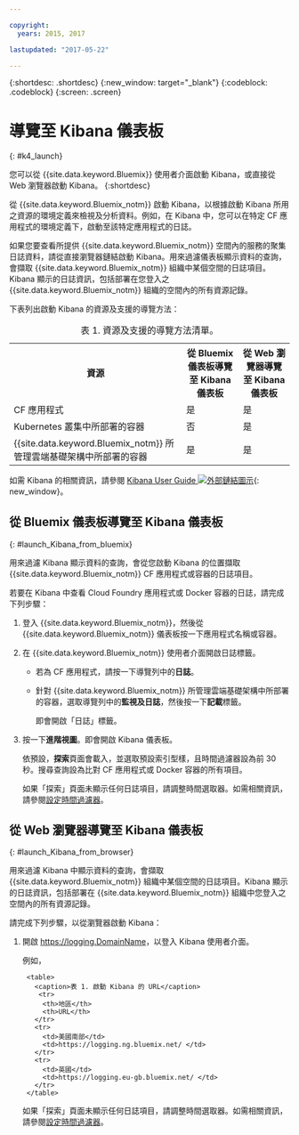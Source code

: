 ```yaml
---

copyright:
  years: 2015, 2017

lastupdated: "2017-05-22"

---
```



{:shortdesc: .shortdesc}
{:new_window: target="_blank"}
{:codeblock: .codeblock}
{:screen: .screen}


# 導覽至 Kibana 儀表板
{: #k4_launch}

您可以從 {{site.data.keyword.Bluemix}} 使用者介面啟動 Kibana，或直接從 Web 瀏覽器啟動 Kibana。
{:shortdesc}

從 {{site.data.keyword.Bluemix_notm}} 啟動 Kibana，以根據啟動 Kibana 所用之資源的環境定義來檢視及分析資料。例如，在 Kibana 中，您可以在特定 CF 應用程式的環境定義下，啟動至該特定應用程式的日誌。
    
如果您要查看所提供 {{site.data.keyword.Bluemix_notm}} 空間內的服務的聚集日誌資料，請從直接瀏覽器鏈結啟動 Kibana。用來過濾儀表板顯示資料的查詢，會擷取 {{site.data.keyword.Bluemix_notm}} 組織中某個空間的日誌項目。Kibana 顯示的日誌資訊，包括部署在您登入之 {{site.data.keyword.Bluemix_notm}} 組織的空間內的所有資源記錄。 

下表列出啟動 Kibana 的資源及支援的導覽方法：

<table>
<caption>表 1. 資源及支援的導覽方法清單。</caption>
  <tr>
    <th>資源</th>
    <th>從 Bluemix 儀表板導覽至 Kibana 儀表板</th>
    <th>從 Web 瀏覽器導覽至 Kibana 儀表板</th>
  <tr>
  <tr>
    <td>CF 應用程式</td>
    <td>是</td>
    <td>是</td>
  <tr>  
  <tr>
    <td>Kubernetes 叢集中所部署的容器</td>
    <td>否</td>
    <td>是</td>
  <tr>  
  <tr>
    <td>{{site.data.keyword.Bluemix_notm}} 所管理雲端基礎架構中所部署的容器</td>
    <td>是</td>
    <td>是</td>
  <tr>  
</table>

如需 Kibana 的相關資訊，請參閱 [Kibana User Guide ![外部鏈結圖示](../../../icons/launch-glyph.svg "外部鏈結圖示")](https://www.elastic.co/guide/en/kibana/4.1/index.html){: new_window}。
    

##  從 Bluemix 儀表板導覽至 Kibana 儀表板
{: #launch_Kibana_from_bluemix}

用來過濾 Kibana 顯示資料的查詢，會從您啟動 Kibana 的位置擷取 {{site.data.keyword.Bluemix_notm}} CF 應用程式或容器的日誌項目。

若要在 Kibana 中查看 Cloud Foundry 應用程式或 Docker 容器的日誌，請完成下列步驟：

1. 登入 {{site.data.keyword.Bluemix_notm}}，然後從 {{site.data.keyword.Bluemix_notm}} 儀表板按一下應用程式名稱或容器。 
    
2. 在 {{site.data.keyword.Bluemix_notm}} 使用者介面開啟日誌標籤。

    * 若為 CF 應用程式，請按一下導覽列中的**日誌**。 
    * 針對 {{site.data.keyword.Bluemix_notm}} 所管理雲端基礎架構中所部署的容器，選取導覽列中的**監視及日誌**，然後按一下**記載**標籤。 
    
        即會開啟「日誌」標籤。  

3. 按一下**進階視圖**。即會開啟 Kibana 儀表板。

    依預設，**探索**頁面會載入，並選取預設索引型樣，且時間過濾器設為前 30 秒。搜尋查詢設為比對 CF 應用程式或 Docker 容器的所有項目。

    如果「探索」頁面未顯示任何日誌項目，請調整時間選取器。如需相關資訊，請參閱[設定時間過濾器](logging_kibana_set_time_filter.html#set_time_filter)。


##  從 Web 瀏覽器導覽至 Kibana 儀表板
{: #launch_Kibana_from_browser}

用來過濾 Kibana 中顯示資料的查詢，會擷取 {{site.data.keyword.Bluemix_notm}} 組織中某個空間的日誌項目。Kibana 顯示的日誌資訊，包括部署在 {{site.data.keyword.Bluemix_notm}} 組織中您登入之空間內的所有資源記錄。

請完成下列步驟，以從瀏覽器啟動 Kibana：

1. 開啟 [https://logging.<span class="keyword" data-hd-keyref="DomainName">DomainName</span>](https://logging.{DomainName})，以登入 Kibana 使用者介面。
    
    例如， 
      
        <table>
          <caption>表 1. 啟動 Kibana 的 URL</caption>
           <tr>
            <th>地區</th>
            <th>URL</th>
          </tr>
          <tr>
            <td>美國南部</td>
            <td>https://logging.ng.bluemix.net/ </td>
          </tr>
          <tr>
            <td>英國</td>
            <td>https://logging.eu-gb.bluemix.net/ </td>
          </tr>
        </table>

    如果「探索」頁面未顯示任何日誌項目，請調整時間選取器。如需相關資訊，請參閱[設定時間過濾器](logging_kibana_set_time_filter.html#set_time_filter)。


